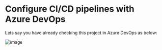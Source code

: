 # Configure CI/CD pipelines with Azure DevOps

Lets say you have already checking this project in Azure DevOps as below:

![image](https://user-images.githubusercontent.com/84455469/129721754-509ba4a5-714c-4be7-ba12-6f75d0b2bd0c.png)

